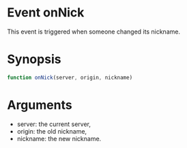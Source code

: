 # Event onNick

This event is triggered when someone changed its nickname.

# Synopsis

```javascript
function onNick(server, origin, nickname)
```

# Arguments

- server: the current server,
- origin: the old nickname,
- nickname: the new nickname.
